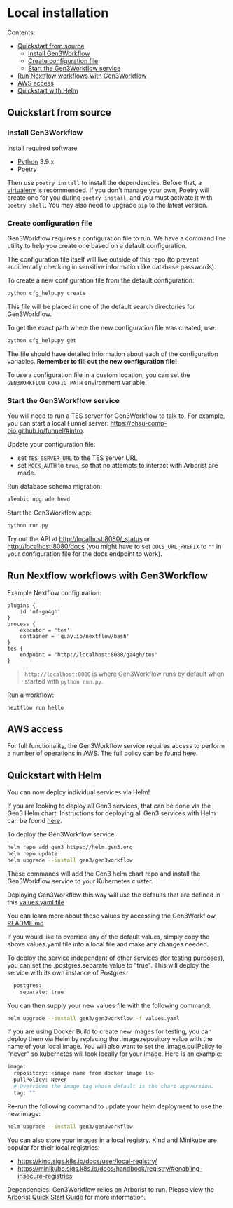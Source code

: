 # Local installation

Contents:
- [Quickstart from source](#quickstart-from-source)
  - [Install Gen3Workflow](#install-gen3workflow)
  - [Create configuration file](#create-configuration-file)
  - [Start the Gen3Workflow service](#start-the-gen3workflow-service)
- [Run Nextflow workflows with Gen3Workflow](#run-nextflow-workflows-with-gen3workflow)
- [AWS access](#aws-access)
- [Quickstart with Helm](#quickstart-with-helm)

## Quickstart from source

### Install Gen3Workflow

Install required software:

*   [Python](https://www.python.org/downloads/) 3.9.x
*   [Poetry](https://poetry.eustace.io/docs/#installation)

Then use `poetry install` to install the dependencies. Before that,
a [virtualenv](https://virtualenv.pypa.io/) is recommended.
If you don't manage your own, Poetry will create one for you
during `poetry install`, and you must activate it with `poetry shell`.
You may also need to upgrade `pip` to the latest version.

### Create configuration file

Gen3Workflow requires a configuration file to run. We have a command line
utility to help you create one based on a default configuration.

The configuration file itself will live outside of this repo (to
prevent accidentally checking in sensitive information like database passwords).

To create a new configuration file from the default configuration:

```bash
python cfg_help.py create
```

This file will be placed in one of the default search directories for Gen3Workflow.

To get the exact path where the new configuration file was created, use:

```bash
python cfg_help.py get
```

The file should have detailed information about each of the configuration
variables. **Remember to fill out the new configuration file!**

To use a configuration file in a custom location, you can set the `GEN3WORKFLOW_CONFIG_PATH` environment variable.

### Start the Gen3Workflow service

You will need to run a TES server for Gen3Workflow to talk to. For example, you can start a local Funnel server: https://ohsu-comp-bio.github.io/funnel/#intro.

Update your configuration file:
- set `TES_SERVER_URL` to the TES server URL
- set `MOCK_AUTH` to `true`, so that no attempts to interact with Arborist are made.

Run database schema migration:

```bash
alembic upgrade head
```

Start the Gen3Workflow app:

```bash
python run.py
```

Try out the API at <http://localhost:8080/_status> or <http://localhost:8080/docs> (you might have to set `DOCS_URL_PREFIX` to `""` in your configuration file for the docs endpoint to work).

## Run Nextflow workflows with Gen3Workflow

Example Nextflow configuration:
```
plugins {
	id 'nf-ga4gh'
}
process {
	executor = 'tes'
	container = 'quay.io/nextflow/bash'
}
tes {
	endpoint = 'http://localhost:8080/ga4gh/tes'
}
```
> `http://localhost:8080` is where Gen3Workflow runs by default when started with `python run.py`.

Run a workflow:
```
nextflow run hello
```

## AWS access

For full functionality, the Gen3Workflow service requires access to perform a number of operations in AWS. The full policy can be found [here](https://github.com/uc-cdis/cloud-automation/blob/master/gen3/bin/kube-setup-gen3-workflow.sh).

## Quickstart with Helm

You can now deploy individual services via Helm!

If you are looking to deploy all Gen3 services, that can be done via the Gen3 Helm chart.
Instructions for deploying all Gen3 services with Helm can be found [here](https://github.com/uc-cdis/gen3-helm#readme).

To deploy the Gen3Workflow service:
```bash
helm repo add gen3 https://helm.gen3.org
helm repo update
helm upgrade --install gen3/gen3workflow
```
These commands will add the Gen3 helm chart repo and install the Gen3Workflow service to your Kubernetes cluster.

Deploying Gen3Workflow this way will use the defaults that are defined in this [values.yaml file](https://github.com/uc-cdis/gen3-helm/blob/master/helm/gen3workflow/values.yaml)

You can learn more about these values by accessing the Gen3Workflow [README.md](https://github.com/uc-cdis/gen3-helm/blob/master/helm/gen3workflow/README.md)

If you would like to override any of the default values, simply copy the above values.yaml file into a local file and make any changes needed.

To deploy the service independant of other services (for testing purposes), you can set the .postgres.separate value to "true". This will deploy the service with its own instance of Postgres:
```bash
  postgres:
    separate: true
```

You can then supply your new values file with the following command:
```bash
helm upgrade --install gen3/gen3workflow -f values.yaml
```

If you are using Docker Build to create new images for testing, you can deploy them via Helm by replacing the .image.repository value with the name of your local image.
You will also want to set the .image.pullPolicy to "never" so kubernetes will look locally for your image.
Here is an example:
```bash
image:
  repository: <image name from docker image ls>
  pullPolicy: Never
  # Overrides the image tag whose default is the chart appVersion.
  tag: ""
```

Re-run the following command to update your helm deployment to use the new image:
```bash
helm upgrade --install gen3/gen3workflow
```

You can also store your images in a local registry. Kind and Minikube are popular for their local registries:
- https://kind.sigs.k8s.io/docs/user/local-registry/
- https://minikube.sigs.k8s.io/docs/handbook/registry/#enabling-insecure-registries

Dependencies:
Gen3Workflow relies on Arborist to run. Please view the [Arborist Quick Start Guide](https://github.com/uc-cdis/arborist) for more information.
